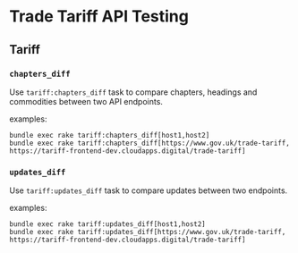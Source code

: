 # Trade Tariff API Testing

## Tariff

### `chapters_diff`
Use `tariff:chapters_diff` task to compare chapters, headings and commodities between two API endpoints.

examples:
```
bundle exec rake tariff:chapters_diff[host1,host2]
bundle exec rake tariff:chapters_diff[https://www.gov.uk/trade-tariff, https://tariff-frontend-dev.cloudapps.digital/trade-tariff]
```

### `updates_diff`
Use `tariff:updates_diff` task to compare updates between two endpoints.

examples:
```
bundle exec rake tariff:updates_diff[host1,host2]
bundle exec rake tariff:updates_diff[https://www.gov.uk/trade-tariff, https://tariff-frontend-dev.cloudapps.digital/trade-tariff]
```
